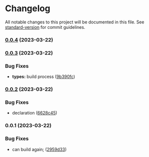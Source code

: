 # Changelog

All notable changes to this project will be documented in this file. See [standard-version](https://github.com/conventional-changelog/standard-version) for commit guidelines.

### [0.0.4](https://github.com/BKeanu1989/vue-custom-toasts-plugin/compare/v0.0.3...v0.0.4) (2023-03-22)

### [0.0.3](https://github.com/BKeanu1989/vue-custom-toasts-plugin/compare/v0.0.2...v0.0.3) (2023-03-22)


### Bug Fixes

* **types:** build process ([9b390fc](https://github.com/BKeanu1989/vue-custom-toasts-plugin/commit/9b390fc5ac183810c82f5f88d96eafc19b3d5500))

### [0.0.2](https://github.com/BKeanu1989/vue-custom-toasts-plugin/compare/v0.0.1...v0.0.2) (2023-03-22)


### Bug Fixes

* declaration ([6628c45](https://github.com/BKeanu1989/vue-custom-toasts-plugin/commit/6628c45e9073eb712ccd6cc77788752888103157))

### 0.0.1 (2023-03-22)


### Bug Fixes

* can build again; ([2959d33](https://github.com/BKeanu1989/vue-custom-toasts-plugin/commit/2959d336b888f0f3d5cec353de80d9b8492fdc1b))

